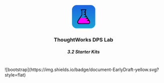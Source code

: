 <div align="center">
	<p>
		<img alt="CircleCI Logo" src="https://github.com/ThoughtWorks-DPS/lab-documentation/blob/master/doc/img/dps-lab.png?sanitize=true" width="75" />
	</p>
  <h3>ThoughtWorks DPS Lab</h3>
  <h5>3.2 Starter Kits</h5>
</div>
<br />
![bootstrap](https://img.shields.io/badge/document-EarlyDraft-yellow.svg?style=flat)  
